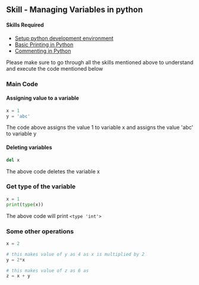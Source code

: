 ## Skill - Managing Variables in python

#### Skills Required
* [Setup python development environment](https://nagasudhir.blogspot.com/2020/04/setup-python-development-environment_14.html)
* [Basic Printing in Python](https://nagasudhir.blogspot.com/2020/04/basic-printing-in-python.html)
* [Commenting in Python](https://nagasudhir.blogspot.com/2020/04/comments-in-python.html)

Please make sure to go through all the skills mentioned above to understand and execute the code mentioned below

### Main Code
#### Assigning value to a variable
```python
x = 1
y = 'abc'
```
The code above assigns the value 1 to variable x and assigns the value 'abc' to variable y

#### Deleting variables
```python
del x
```
The above code deletes the variable x

### Get type of the variable
```python
x = 1
print(type(x))
```
The above code will print ```<type 'int'>```

### Some other operations
```python
x = 2

# this makes value of y as 4 as x is multiplied by 2
y = 2*x

# this makes value of z as 6 as 
z = x + y
```
<!--stackedit_data:
eyJwcm9wZXJ0aWVzIjoiZXh0ZW5zaW9uczpcbiAgcHJlc2V0Oi
AnJ1xudGl0bGU6IE1hbmFnaW5nIFZhcmlhYmxlcyBpbiBQeXRo
b25cbmF1dGhvcjogTmFnYXN1ZGhpciBQdWxsYVxudGFnczogJ3
B5dGhvbiwgbGVhcm5pbmcsIHR1dG9yaWFsLCB0YW1pbmdfcHl0
aG9uX3NraWxsJ1xuY2F0ZWdvcmllczogdGFtaW5nX3B5dGhvbl
9za2lsbFxuZGF0ZTogJzIwMjAtMDQtMTUnXG4iLCJoaXN0b3J5
IjpbMTcwNTA5MzMwLDYxNDExNDQ0MiwxMjg2MjI1MTk2XX0=
-->